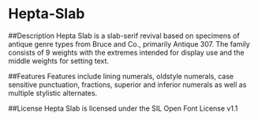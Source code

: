 # Hepta-Slab

##Description
Hepta Slab is a slab-serif revival based on specimens of antique genre types from Bruce and Co., primarily Antique 307. The family consists of 9 weights with the extremes intended for display use and the middle weights for setting text.

##Features
Features include lining numerals, oldstyle numerals, case sensitive punctuation, fractions, superior and inferior numerals as well as multiple stylistic alternates.

##License
Hepta Slab is licensed under the SIL Open Font License v1.1


